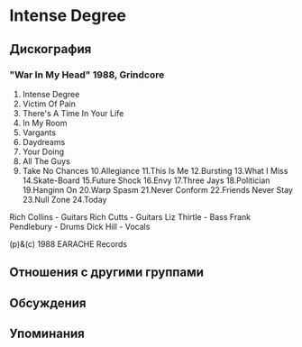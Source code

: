 # Intense Degree



## Дискография

### "War In My Head" 1988, Grindcore

1. Intense Degree
2. Victim Of Pain
3. There's A Time In Your Life
4. In My Room
5. Vargants
6. Daydreams
7. Your Doing
8. All The Guys
9. Take No Chances
10.Allegiance
11.This Is Me
12.Bursting
13.What I Miss
14.Skate-Board
15.Future Shock
16.Envy
17.Three Jays
18.Politician
19.Hanginn On
20.Warp Spasm
21.Never Conform
22.Friends Never Stay
23.Null Zone
24.Today

 Rich Collins - Guitars
 Rich Cutts - Guitars
 Liz Thirtle - Bass
 Frank Pendlebury - Drums
 Dick Hill - Vocals

(p)&(c) 1988 EARACHE Records


## Отношения с другими группами


## Обсуждения


## Упоминания

